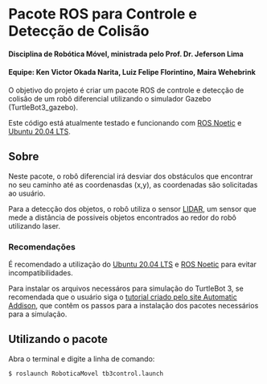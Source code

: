 # Pacote ROS para Controle e Detecção de Colisão

#### Disciplina de Robótica Móvel, ministrada pelo Prof. Dr. Jeferson Lima
#### Equipe: Ken Victor Okada Narita, Luiz Felipe Florintino, Maira Wehebrink

O objetivo do projeto é criar um pacote ROS de controle e detecção de colisão de um robô diferencial utilizando o simulador Gazebo (TurtleBot3_gazebo).

Este código está atualmente testado e funcionando com [ROS Noetic](http://wiki.ros.org/noetic/) e [Ubuntu 20.04 LTS](https://releases.ubuntu.com/20.04/).

## Sobre

Neste pacote, o robô diferencial irá desviar dos obstáculos que encontrar no seu caminho até as coordenasdas (x,y), as coordenadas são solicitadas ao usuário.

Para a detecção dos objetos, o robô utiliza o sensor [LIDAR](https://emanual.robotis.com/docs/en/platform/turtlebot3/appendix_lds_01/), um sensor que mede a distância de possiveis objetos encontrados ao redor do robô utilizando laser.


### Recomendações

É recomendado a utilização do [Ubuntu 20.04 LTS](https://releases.ubuntu.com/20.04/) e [ROS Noetic](http://wiki.ros.org/noetic/) para evitar incompatibilidades.

Para instalar os arquivos necessáros para simulação do TurtleBot 3, se recomendada que o usuário siga o [tutorial criado pelo site Automatic Addison](https://automaticaddison.com/how-to-launch-the-turtlebot3-simulation-with-ros/), que contêm os passos para a instalação dos pacotes necessários para a simulação. 

## Utilizando o pacote

Abra o terminal e digite a linha de comando:

```
$ roslaunch RoboticaMovel tb3control.launch
```

